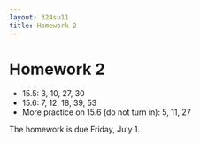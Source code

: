 ```yaml
---
layout: 324su11
title: Homework 2
---
```


# Homework 2

- 15.5: 3, 10, 27, 30
- 15.6: 7, 12, 18, 39, 53
- More practice on 15.6 (do not turn in): 5, 11, 27

The homework is due Friday, July 1.

